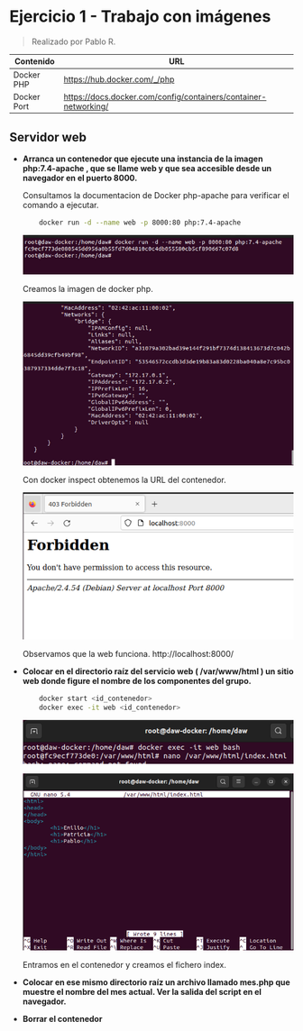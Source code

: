 # Ejercicio 1 - Trabajo con imágenes
> Realizado por Pablo R.

| Contenido | URL |
| -- | --|
| Docker PHP | https://hub.docker.com/_/php |
| Docker Port | https://docs.docker.com/config/containers/container-networking/ |

## Servidor web
- **Arranca un contenedor que ejecute una instancia de la imagen php:7.4-apache , que se
llame web y que sea accesible desde un navegador en el puerto 8000.**

    Consultamos la documentacion de Docker php-apache para verificar el comando a ejecutar.

    ```sh
        docker run -d --name web -p 8000:80 php:7.4-apache
    ```

    ![](./assets/Punto1.PNG)

    Creamos la imagen de docker php.

    ![](./assets/inpect.PNG)
    
    Con docker inspect obtenemos la URL del contenedor.

    ![](./assets/webfunciona.PNG)
    
    Observamos que la web funciona. http://localhost:8000/


- **Colocar en el directorio raíz del servicio web ( /var/www/html ) un sitio web donde figure el nombre de los componentes del grupo.**

    ```sh
        docker start <id_contenedor>
        docker exec -it web <id_contenedor>
    ```

    ![](./assets/index.PNG)

    ![](./assets/indexcreate.PNG)

    Entramos en el contenedor y creamos el fichero index.

- **Colocar en ese mismo directorio raíz un archivo llamado mes.php que muestre el nombre del mes actual. Ver la salida del script en el navegador.**

- **Borrar el contenedor**
